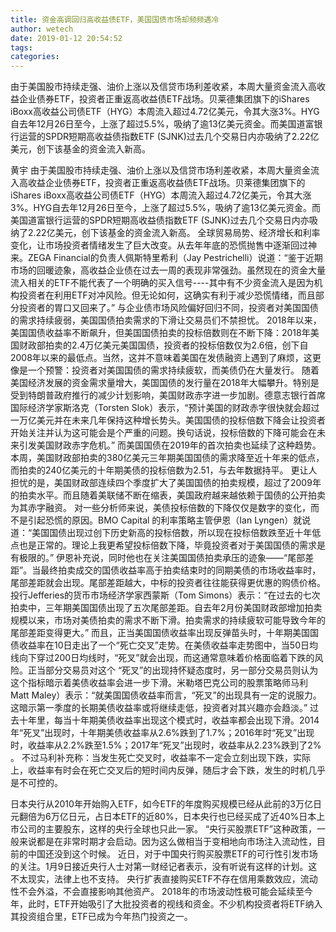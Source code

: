 ```yaml
---
title: 资金高调回归高收益债ETF，美国国债市场却频频遇冷
author: wetech
date: 2019-01-12 20:54:52
tags: 
categories: 
---
```

由于美国股市持续走强、油价上涨以及信贷市场利差收紧，本周大量资金流入高收益企业债券ETF，投资者正重返高收益债ETF战场。贝莱德集团旗下的iShares iBoxx高收益公司债ETF（HYG）本周流入超过4.72亿美元，令其大涨3%。HYG自去年12月26日至今，上涨了超过5.5%，吸纳了逾13亿美元资金。而美国道富银行运营的SPDR短期高收益债指数ETF (SJNK)过去几个交易日内亦吸纳了2.22亿美元，创下该基金的资金流入新高。
<!-- more -->
黄宇
由于美国股市持续走强、油价上涨以及信贷市场利差收紧，本周大量资金流入高收益企业债券ETF，投资者正重返高收益债ETF战场。贝莱德集团旗下的iShares iBoxx高收益公司债ETF（HYG）本周流入超过4.72亿美元，令其大涨3%。HYG自去年12月26日至今，上涨了超过5.5%，吸纳了逾13亿美元资金。而美国道富银行运营的SPDR短期高收益债指数ETF (SJNK)过去几个交易日内亦吸纳了2.22亿美元，创下该基金的资金流入新高。
全球贸易局势、经济增长和利率变化，让市场投资者情绪发生了巨大改变。从去年年底的恐慌抛售中逐渐回过神来。ZEGA Financial的负责人佩斯特里希利（Jay Pestrichelli）说道：“鉴于近期市场的回暖迹象，高收益企业债在过去一周的表现非常强劲。虽然现在的资金大量流入相关的ETF不能代表了一个明确的买入信号----其中有不少资金流入是因为机构投资者在利用ETF对冲风险。但无论如何，这确实有利于减少恐慌情绪，而且部分投资者的胃口又回来了。”
与企业债市场风险偏好回归不同，投资者对美国国债的需求持续疲弱，美国国债拍卖需求的下滑让交易员们不禁担忧。
2018年以来，美国国债收益率不断飙升，但美国国债拍卖的投标倍数则在不断下降：2018年美国财政部拍卖的2.4万亿美元美国国债，投资者的投标倍数仅为2.6倍，创下自2008年以来的最低点。当然，这并不意味着美国在发债融资上遇到了麻烦，这更像是一个预警：投资者对美国国债的需求持续疲软，而美债仍在大量发行。
随着美国经济发展的资金需求量增大，美国国债的发行量在2018年大幅攀升。特别是受到特朗普政府推行的减少计划影响，美国财政赤字进一步加剧。德意志银行首席国际经济学家斯洛克（Torsten Slok）表示，“预计美国的财政赤字很快就会超过一万亿美元并在未来几年保持这种增长势头。美国国债的投标倍数下降会让投资者开始关注并认为这可能会是个严重的问题。换句话说，投标倍数的下降可能会在未来引发美国财政赤字危机。”
而美国国债在2019年的首次拍卖也延续了这种趋势。本周，美国财政部拍卖的380亿美元三年期美国国债的需求降至近十年来的低点，而拍卖的240亿美元的十年期美债的投标倍数为2.51，与去年数据持平。
更让人担忧的是，美国财政部连续四个季度扩大了美国国债的拍卖规模，超过了2009年的拍卖水平。而且随着美联储不断在缩表，美国政府越来越依赖于国债的公开拍卖为其赤字融资。
对一些分析师来说，美债投标倍数的下降仅仅是数字的变化，而不是引起恐慌的原因。BMO Capital 的利率策略主管伊恩（Ian Lyngen）就说道：“美国国债出现过创下历史新高的投标倍数，所以现在投标倍数跌至近十年低点也是正常的。理论上我更希望投标倍数下降，毕竟投资者对于美国国债的需求是有极限的。”
伊恩补充说，同时他也在关注美国国债拍卖承压的迹象——“尾部差距”。当最终拍卖成交的国债收益率高于拍卖结束时的同期美债的市场收益率时，尾部差距就会出现。尾部差距越大，中标的投资者往往能获得更优惠的购债价格。投行Jefferies的货币市场经济学家西蒙斯（Tom Simons）表示：“在过去的七次拍卖中，三年期美国国债出现了五次尾部差距。自去年2月份美国财政部增加拍卖规模以来，市场对美债拍卖的需求不断下滑。拍卖需求的持续疲软可能导致今年的尾部差距变得更大。”
而且，正当美国国债收益率出现反弹苗头时，十年期美国国债收益率在10日走出了一个“死亡交叉”走势。在美债收益率走势图中，当50日均线向下穿过200日均线时，“死叉”就会出现，而这通常意味着价格面临着下跌的风险。正当部分交易员对这个 “死叉”的出现持怀疑态度时，另一部分交易员则认为这个指标暗示着美债收益率会进一步下滑。米勒塔巴克公司的股票策略师马利Matt Maley）表示：“就美国国债收益率而言，“死叉”的出现具有一定的说服力。这暗示第一季度的长期美债收益率或将继续走低，投资者对其兴趣亦会趋淡。”
过去十年里，每当十年期美债收益率出现这个模式时，收益率都会出现下滑。2014年“死叉”出现时，十年期美债收益率从2.6%跌到了1.7%；2016年时“死叉”出现时，收益率从2.2%跌至1.5%；2017年“死叉”出现时，收益率从2.23%跌到了2% 。
不过马利补充称：当发生死亡交叉时，收益率不一定会立刻出现下跌，实际上，收益率有时会在死亡交叉后的短时间内反弹，随后才会下跌，发生的时机几乎是不可控的。
 
 
日本央行从2010年开始购入ETF，如今ETF的年度购买规模已经从此前的3万亿日元翻倍为6万亿日元，占日本ETF的近80%，日本央行也已经买成了近40%日本上市公司的主要股东，这样的央行全球也只此一家。
“央行买股票ETF”这种政策，一般来说都是在非常时期才会启动。因为这么做相当于变相地向市场注入流动性，目前的中国还没到这个时候。
近日，对于中国央行购买股票ETF的可行性引发市场的关注。1月9日接近央行人士对第一财经记者表示，没有听说有这样的计划。这不太现实，法律上也不支持。
央行扩表直接购买ETF不存在信用乘数效应，流动性不会外溢，不会直接影响其他资产。
2018年的市场波动性极可能会延续至今年，此时，ETF开始吸引了大批投资者的视线和资金。不少机构投资者将ETF纳入其投资组合里，ETF已成为今年热门投资之一。
